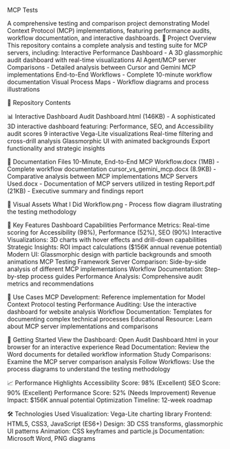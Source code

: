 MCP Tests

A comprehensive testing and comparison project demonstrating Model Context Protocol (MCP) implementations, featuring performance audits, workflow documentation, and interactive dashboards.
🚀 Project Overview
This repository contains a complete analysis and testing suite for MCP servers, including:
Interactive Performance Dashboard - A 3D glassmorphic audit dashboard with real-time visualizations
AI Agent/MCP server Comparisons - Detailed analysis between Cursor and Gemini MCP implementations
End-to-End Workflows - Complete 10-minute workflow documentation
Visual Process Maps - Workflow diagrams and process illustrations

📁 Repository Contents

📊 Interactive Dashboard
Audit Dashboard.html (146KB) - A sophisticated 3D interactive dashboard featuring:
Performance, SEO, and Accessibility audit scores
9 interactive Vega-Lite visualizations
Real-time filtering and cross-drill analysis
Glassmorphic UI with animated backgrounds
Export functionality and strategic insights

📄 Documentation Files
10-Minute, End-to-End MCP Workflow.docx (1MB) - Complete workflow documentation
cursor_vs_gemini_mcp.docx (8.9KB) - Comparative analysis between MCP implementations
MCP Servers Used.docx - Documentation of MCP servers utilized in testing
Report.pdf (21KB) - Executive summary and findings report

🎨 Visual Assets
What I Did Workflow.png - Process flow diagram illustrating the testing methodology

🔧 Key Features
Dashboard Capabilities
Performance Metrics: Real-time scoring for Accessibility (98%), Performance (52%), SEO (90%)
Interactive Visualizations: 3D charts with hover effects and drill-down capabilities
Strategic Insights: ROI impact calculations ($156K annual revenue potential)
Modern UI: Glassmorphic design with particle backgrounds and smooth animations
MCP Testing Framework
Server Comparison: Side-by-side analysis of different MCP implementations
Workflow Documentation: Step-by-step process guides
Performance Analysis: Comprehensive audit metrics and recommendations

🎯 Use Cases
MCP Development: Reference implementation for Model Context Protocol testing
Performance Auditing: Use the interactive dashboard for website analysis
Workflow Documentation: Templates for documenting complex technical processes
Educational Resource: Learn about MCP server implementations and comparisons

🚦 Getting Started
View the Dashboard: Open Audit Dashboard.html in your browser for an interactive experience
Read Documentation: Review the Word documents for detailed workflow information
Study Comparisons: Examine the MCP server comparison analysis
Follow Workflows: Use the process diagrams to understand the testing methodology

📈 Performance Highlights
Accessibility Score: 98% (Excellent)
SEO Score: 90% (Excellent)
Performance Score: 52% (Needs Improvement)
Revenue Impact: $156K annual potential
Optimization Timeline: 12-week roadmap

🛠️ Technologies Used
Visualization: Vega-Lite charting library
Frontend: HTML5, CSS3, JavaScript (ES6+)
Design: 3D CSS transforms, glassmorphic UI patterns
Animation: CSS keyframes and particle.js
Documentation: Microsoft Word, PNG diagrams
